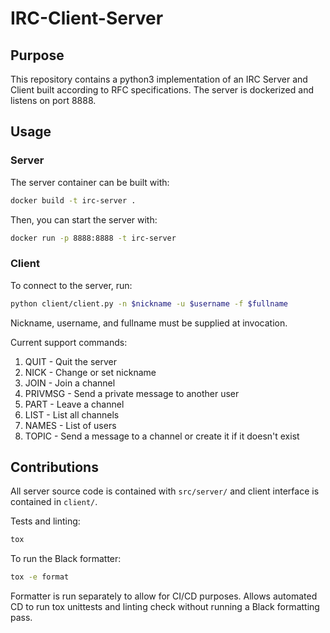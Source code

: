 # IRC-Client-Server

## Purpose
This repository contains a python3 implementation of an IRC Server and Client built 
according to RFC specifications. The server is dockerized and listens on port 8888.

## Usage

### Server
The server container can be built with:
```bash
docker build -t irc-server .
```

Then, you can start the server with:
```bash
docker run -p 8888:8888 -t irc-server
```

### Client
To connect to the server, run:
```bash
python client/client.py -n $nickname -u $username -f $fullname
```
Nickname, username, and fullname must be supplied at invocation. 

Current support commands:
1. QUIT - Quit the server
2. NICK - Change or set nickname
3. JOIN - Join a channel
4. PRIVMSG - Send a private message to another user
5. PART - Leave a channel
6. LIST - List all channels
7. NAMES - List of users
8. TOPIC - Send a message to a channel or create it if it doesn't exist

## Contributions
All server source code is contained with `src/server/` and client interface is contained in
`client/`.

Tests and linting:
```bash
tox
```

To run the Black formatter:
```bash
tox -e format
```

Formatter is run separately to allow for CI/CD purposes. Allows automated CD to run tox unittests and
linting check without running a Black formatting pass. 